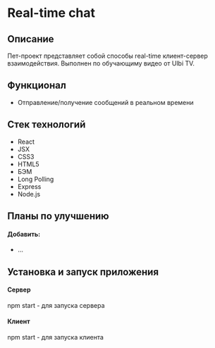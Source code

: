 # Real-time chat
## Описание
Пет-проект представляет собой cпособы real-time клиент-сервер взаимодействия.
Выполнен по обучающиму видео от Ulbi TV.

## Функционал
* Отправление/получение сообщений в реальном времени

## Стек технологий
* React
* JSX
* CSS3
* HTML5
* БЭМ
* Long Polling
* Express
* Node.js

## Планы по улучшению
#### Добавить:
* ...


## Установка и запуск приложения
#### Сервер 
npm start - для запуска сервера
#### Клиент
npm start - для запуска клиента

